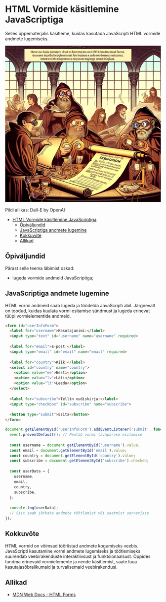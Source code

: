 
# HTML Vormide käsitlemine JavaScriptiga

Selles õppematerjalis käsitleme, kuidas kasutada JavaScripti HTML vormide andmete lugemiseks.

![HTML-Form-JS](HTML-Form-JS.webp)

Pildi allikas: Dall-E by OpenAI

- [HTML Vormide käsitlemine JavaScriptiga](#html-vormide-käsitlemine-javascriptiga)
  - [Õpiväljundid](#õpiväljundid)
  - [JavaScriptiga andmete lugemine](#javascriptiga-andmete-lugemine)
  - [Kokkuvõte](#kokkuvõte)
  - [Allikad](#allikad)

## Õpiväljundid

Pärast selle teema läbimist oskad:

- lugeda vormide andmeid JavaScriptiga;

## JavaScriptiga andmete lugemine

HTML vormi andmeid saab lugeda ja töödelda JavaScripti abil. Järgnevalt on toodud, kuidas kuulata vormi esitamise sündmust ja lugeda erinevat tüüpi vormielementide andmeid.

```html
<form id="userInfoForm">
  <label for="username">Kasutajanimi:</label>
  <input type="text" id="username" name="username" required>

  <label for="email">E-post:</label>
  <input type="email" id="email" name="email" required>

  <label for="country">Riik:</label>
  <select id="country" name="country">
    <option value="ee">Eesti</option>
    <option value="lv">Läti</option>
    <option value="lt">Leedu</option>
  </select>

  <label for="subscribe">Tellin uudiskirja:</label>
  <input type="checkbox" id="subscribe" name="subscribe">

  <button type="submit">Esita</button>
</form>
```

```javascript
document.getElementById('userInfoForm').addEventListener('submit', function(event) {
  event.preventDefault(); // Peatab vormi tavapärase esitamise

  const username = document.getElementById('username').value;
  const email = document.getElementById('email').value;
  const country = document.getElementById('country').value;
  const subscribe = document.getElementById('subscribe').checked;

  const userData = {
    username,
    email,
    country,
    subscribe,
  };

  console.log(userData);
  // Siit saab jätkata andmete töötlemist või saatmist serverisse
});
```

## Kokkuvõte

HTML vormid on võimsad tööriistad andmete kogumiseks veebis. JavaScripti kasutamine vormi andmete lugemiseks ja töötlemiseks suurendab veebirakenduste interaktiivsust ja funktsionaalsust. Õppides tundma erinevaid vormielemente ja nende käsitlemist, saate luua kasutajasõbralikumaid ja turvalisemaid veebirakendusi.

## Allikad

- [MDN Web Docs - HTML Forms](https://developer.mozilla.org/en-US/docs/Learn/Forms)
